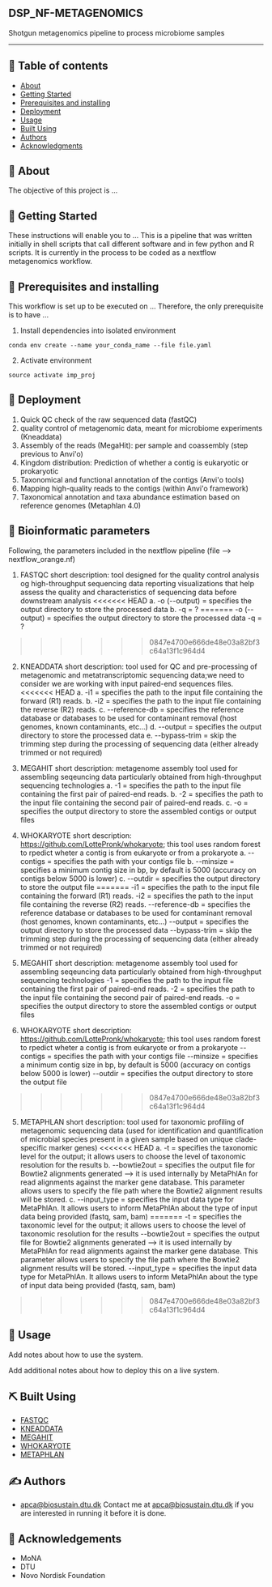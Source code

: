 ## DSP_NF-METAGENOMICS
<p align="left">
Shotgun metagenomics pipeline to process microbiome samples
</p>

---

## 📝 Table of contents

- [About](#about)
- [Getting Started](#getting_started)
- [Prerequisites and installing](#prerequisites_and_installing)
- [Deployment](#deployment)
- [Usage](#usage)
- [Built Using](#built_using)
- [Authors](#authors)
- [Acknowledgments](#acknowledgement)

## 🧐 About <a name = "about"></a>
The objective of this project is ...

## 🏁 Getting Started <a name = "getting_started"></a>
These instructions will enable you to ...
This is a pipeline that was written initially in shell scripts that call different software and in few python and R scripts.
It is currently in the process to be coded as a nextflow metagenomics workflow.

## 🔧 Prerequisites and installing <a name = "prerequisites_and_installing"></a>
This workflow is set up to be executed on ...
Therefore, the only prerequisite is to have ...

1. Install dependencies into isolated environment
```
conda env create --name your_conda_name --file file.yaml
```
2. Activate environment
```
source activate imp_proj
```

## 🚀 Deployment <a name = "deployment"></a>
1. Quick QC check of the raw sequenced data (fastQC)
2. quality control of metagenomic data, meant for microbiome experiments (Kneaddata)
3. Assembly of the reads (MegaHit): per sample and coassembly (step previous to Anvi'o)
4. Kingdom distribution: Prediction of whether a contig is eukaryotic or prokaryotic   
5. Taxonomical and functional annotation of the contigs (Anvi'o tools)
6. Mapping high-quality reads to the contigs (within Anvi'o framework)
7. Taxonomical annotation and taxa abundance estimation based on reference genomes (Metaphlan 4.0)

## 🧬 Bioinformatic parameters <a name = "deployment"></a>
Following, the parameters included in the nextflow pipeline (file --> nextflow_orange.nf)

1. FASTQC
short description: tool designed for the quality control analysis og high-throughput sequencing data reporting visualizations that help assess the quality and 
characteristics of sequencing data before downstream analysis
<<<<<<< HEAD
a. -o (--output) = specifies the output directory to store the processed data
b. -q = ?
=======
-o (--output) = specifies the output directory to store the processed data
-q = ?
>>>>>>> 0847e4700e666de48e03a82bf3c64a13f1c964d4

2. KNEADDATA
short description: tool used for QC and pre-processing of metagenomic and metatranscriptomic sequencing data;we need to consider we are working with input paired-end 
sequences files.
<<<<<<< HEAD
a. -i1 = specifies the path to the input file containing the forward (R1) reads.
b. -i2 = specifies the path to the input file containing the reverse (R2) reads.
c. --reference-db = specifies the reference database or databases to be used for contaminant removal (host genomes, known contaminants, etc...)
d. --output = specifies the output directory to store the processed data
e. --bypass-trim = skip the trimming step during the processing of sequencing data (either already trimmed or not required)

3. MEGAHIT
short description: metagenome assembly tool used for assembling seqeuncing data particularly obtained from high-throughput sequencing technologies
a. -1 = specifies the path to the input file containing the first pair of paired-end reads.
b. -2 = specifies the path to the input file containing the second pair of paired-end reads.
c. -o = specifies the output directory to store the assembled contigs or output files

4. WHOKARYOTE
short description: https://github.com/LottePronk/whokaryote; this tool uses random forest to rpedict wheter a contig is from eukaryote or from a prokaryote
a. --contigs = specifies the path with your contigs file
b. --minsize = specifies a minimum contig size in bp, by default is 5000 (accuracy on contigs below 5000 is lower)
c. --outdir = specifies the output directory to store the output file
=======
-i1 = specifies the path to the input file containing the forward (R1) reads.
-i2 = specifies the path to the input file containing the reverse (R2) reads.
--reference-db = specifies the reference database or databases to be used for contaminant removal (host genomes, known contaminants, etc...)
--output = specifies the output directory to store the processed data
--bypass-trim = skip the trimming step during the processing of sequencing data (either already trimmed or not required)

3. MEGAHIT
short description: metagenome assembly tool used for assembling seqeuncing data particularly obtained from high-throughput sequencing technologies
-1 = specifies the path to the input file containing the first pair of paired-end reads.
-2 = specifies the path to the input file containing the second pair of paired-end reads.
-o = specifies the output directory to store the assembled contigs or output files

4. WHOKARYOTE
short description: https://github.com/LottePronk/whokaryote; this tool uses random forest to rpedict wheter a contig is from eukaryote or from a prokaryote
--contigs = specifies the path with your contigs file
--minsize = specifies a minimum contig size in bp, by default is 5000 (accuracy on contigs below 5000 is lower)
--outdir = specifies the output directory to store the output file
>>>>>>> 0847e4700e666de48e03a82bf3c64a13f1c964d4

5. METAPHLAN
short description: tool used for taxonomic profiling of metagenomic sequencing data (used for identification and quantification of microbial species present in a 
given sample based on unique clade-specific marker genes)
<<<<<<< HEAD
a. -t = specifies the taxonomic level for the output; it allows users to choose the level of taxonomic resolution for the results
b. --bowtie2out = specifies the output file for Bowtie2 alignments generated --> it is used internally by MetaPhlAn for read alignments against the marker gene database. 
This parameter allows users to specify the file path where the Bowtie2 alignment results will be stored.
c. --input_type = specifies the input data type for MetaPhlAn. It allows users to inform MetaPhlAn about the type of input data being provided (fastq, sam, bam) 
=======
-t = specifies the taxonomic level for the output; it allows users to choose the level of taxonomic resolution for the results
--bowtie2out = specifies the output file for Bowtie2 alignments generated --> it is used internally by MetaPhlAn for read alignments against the marker gene database. 
This parameter allows users to specify the file path where the Bowtie2 alignment results will be stored.
--input_type = specifies the input data type for MetaPhlAn. It allows users to inform MetaPhlAn about the type of input data being provided (fastq, sam, bam) 
>>>>>>> 0847e4700e666de48e03a82bf3c64a13f1c964d4


## 🎈 Usage <a name="usage"></a>
Add notes about how to use the system.

Add additional notes about how to deploy this on a live system.
## ⛏️ Built Using <a name = "built_using"></a>
- [FASTQC](https://www.bioinformatics.babraham.ac.uk/projects/fastqc/)
- [KNEADDATA](https://huttenhower.sph.harvard.edu/kneaddata/)
- [MEGAHIT](https://www.metagenomics.wiki/tools/assembly/megahit)
- [WHOKARYOTE](https://github.com/LottePronk/whokaryote)
- [METAPHLAN](https://github.com/biobakery/MetaPhlAn)
## ✍️ Authors <a name = "authors"></a>
- [apca@biosustain.dtu.dk](https://github.com/apalleja)
Contact me at apca@biosustain.dtu.dk if you are interested in running it before it is done.
## 🎉 Acknowledgements <a name = "acknowledgement"></a>
- MoNA
- DTU
- Novo Nordisk Foundation

